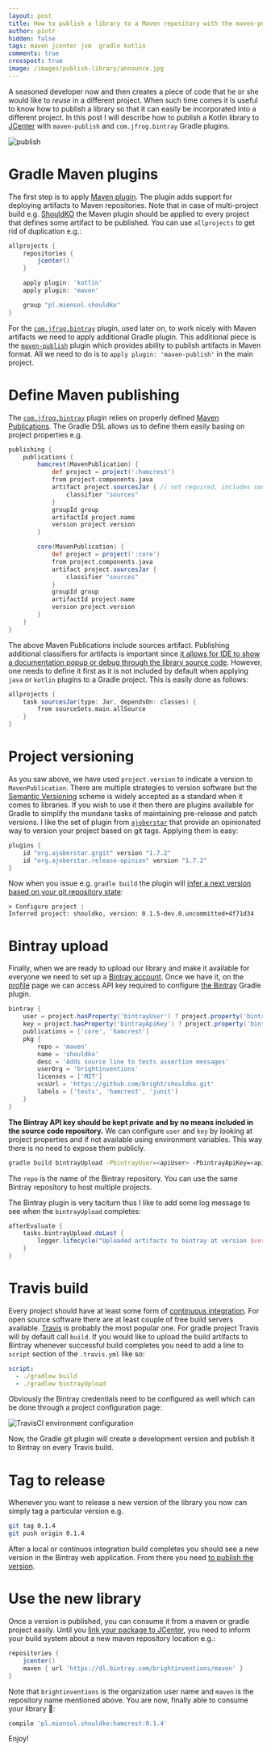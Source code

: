 ```yaml
---
layout: post
title: How to publish a library to a Maven repository with the maven-publish plugin
author: piotr
hidden: false
tags: maven jcenter jvm  gradle kotlin
comments: true
crosspost: true
image: /images/publish-library/announce.jpg
---
```


A seasoned developer now and then creates a piece of code that he or she would like to _reuse_ in a different project. When such time comes it is useful to know how to publish a library so that it can easily be incorporated into a different project. In this post I will describe how to publish a Kotlin library to [JCenter](https://bintray.com/bintray/jcenter) with `maven-publish` and `com.jfrog.bintray` Gradle plugins.

![publish](/images/publish-library/announce.jpg)

# Gradle Maven plugins

The first step is to apply [Maven plugin](https://docs.gradle.org/current/userguide/maven_plugin.html). The plugin adds support for deploying artifacts to Maven repositories. Note that in case of multi-project build e.g. [ShouldKO](https://github.com/bright/shouldko) the Maven plugin should be applied to every project that defines some artifact to be published. You can use `allprojects` to get rid of duplication e.g.:

```groovy
allprojects {
    repositories {
        jcenter()
    }

    apply plugin: 'kotlin'
    apply plugin: 'maven'

    group "pl.miensol.shouldko"
}
```

For the [`com.jfrog.bintray`](https://github.com/bintray/gradle-bintray-plugin) plugin, used later on, to work nicely with Maven artifacts we need to apply additional Gradle plugin. This additional piece is the [`maven-publish`](https://docs.gradle.org/current/userguide/publishing_maven.html) plugin which provides ability to publish artifacts in Maven format. All we need to do is to `apply plugin: 'maven-publish'` in the main project.

# Define Maven publishing

The [`com.jfrog.bintray`](https://github.com/bintray/gradle-bintray-plugin#step-7-define-artifacts-to-be-uploaded-to-bintray) plugin relies on properly defined [Maven Publications](https://docs.gradle.org/current/userguide/publishing_maven.html). The Gradle DSL allows us to define them easily basing on project properties e.g.

```groovy
publishing {
    publications {
        hamcrest(MavenPublication) {
            def project = project(':hamcrest')
            from project.components.java
            artifact project.sourcesJar { // not required, includes sourcesJar with correct classifer
                classifier "sources"
            }
            groupId group
            artifactId project.name
            version project.version
        }

        core(MavenPublication) {
            def project = project(':core')
            from project.components.java
            artifact project.sourcesJar {
                classifier "sources"
            }
            groupId group
            artifactId project.name
            version project.version
        }
    }
}
```

The above Maven Publications include sources artifact. Publishing additional classifiers for artifacts is important since [it allows for IDE to show a documentation popup or debug through the library source code](https://stackoverflow.com/a/20909695/155213).  However, one needs to define it first as it is not included by default when applying `java` or `kotlin` plugins to a Gradle project. This is easily done as follows:

```groovy
allprojects {
    task sourcesJar(type: Jar, dependsOn: classes) {
        from sourceSets.main.allSource
    }
}
```

# Project versioning

As you saw above, we have used `project.version` to indicate a version to `MavenPublication`. There are multiple strategies to version software but the [Semantic Versioning](https://semver.org/) scheme is widely accepted as a standard when it comes to libraries. If you wish to use it then there are plugins available for Gradle to simplify the mundane tasks of maintaining pre-release and patch versions. I like the set of plugin from [`ajoberstar`](https://github.com/ajoberstar/gradle-git/wiki) that provide an opinionated way to version your project based on git tags. Applying them is easy:


```groovy
plugins {
    id "org.ajoberstar.grgit" version "1.7.2"
    id "org.ajoberstar.release-opinion" version "1.7.2"
}
```

Now when you issue e.g. `gradle build` the plugin will [infer a next version based on your git repository state](https://github.com/ajoberstar/gradle-git/wiki/Release%20Plugins#how-do-i-use-the-opinion-plugin):

```
> Configure project : 
Inferred project: shouldko, version: 0.1.5-dev.0.uncommitted+4f71d34
```

# Bintray upload

Finally, when we are ready to upload our library and make it available for everyone we need to set up a [Bintray account](https://bintray.com/signup/oss). Once we have it, on the [profile](https://bintray.com/profile/edit) page we can access API key required to configure [the Bintray](https://github.com/bintray/gradle-bintray-plugin) Gradle plugin.

```groovy
bintray {
    user = project.hasProperty('bintrayUser') ? project.property('bintrayUser') : System.getenv('BINTRAY_USER')
    key = project.hasProperty('bintrayApiKey') ? project.property('bintrayApiKey') : System.getenv('BINTRAY_API_KEY')
    publications = ['core', 'hamcrest']
    pkg {
        repo = 'maven'
        name = 'shouldko'
        desc = 'Adds source line to tests assertion messages'
        userOrg = 'brightinventions'
        licenses = ['MIT']
        vcsUrl = 'https://github.com/bright/shouldko.git'
        labels = ['tests', 'hamcrest', 'junit']
    }
}
```

**The Bintray API key should be kept private and by no means included in the source code repository.**
We can configure `user` and `key` by looking at project properties and if not available using environment variables. This way there is no need to expose them publicly. 

```bash
gradle build bintrayUpload -PbintrayUser=<apiUser> -PbintrayApiKey=<apikKey>
```

The `repo` is the name of the Bintray repository. You can use the same Bintray repository to host multiple projects.

The Bintray plugin is very taciturn thus I like to add some log message to see when the `bintrayUpload` completes:

```groovy
afterEvaluate {
    tasks.bintrayUpload.doLast {
        logger.lifecycle("Uploaded artifacts to bintray at version $version")
    }
}
```

# Travis build

Every project should have at least some form of [continuous integration](https://en.wikipedia.org/wiki/Continuous_integration). For open source software there are at least couple of free build servers available. [Travis](https://travis-ci.org) is probably the most popular one. For gradle project Travis will by default call `build`. If you would like to upload the build artifacts to Bintray whenever successful build completes you need to add a line to `script` section of the `.travis.yml` like so:

```yaml
script:
  - ./gradlew build
  - ./gradlew bintrayUpload
```

Obviously the Bintray credentials need to be configured as well which can be done through a project configuration page:

![TravisCI environment configuration](/images/publish-library/travis-configure.png)

Now, the Gradle git plugin will create a development version and publish it to Bintray on every Travis build.

# Tag to release

Whenever you want to release a new version of the library you now can simply tag a particular version e.g.

```bash
git tag 0.1.4
git push origin 0.1.4
```

After a local or continuos integration build completes you should see a new version in the Bintray web application. From there you need [to publish the version](https://bintray.com/docs/usermanual/starting/starting_tutorial2uploading.html).

# Use the new library

Once a version is published, you can consume it from a maven or gradle project easily. Until you [link your package to JCenter](https://bintray.com/bintray/jcenter), you need to inform your build system about a new maven repository location e.g.:

```groovy
repositories {
    jcenter()
    maven { url 'https://dl.bintray.com/brightinventions/maven' }
}
```

Note that `brightinventions` is the organization user name and `maven` is the repository name mentioned above. You are now, finally able to consume your library 🎉:

```groovy
compile 'pl.miensol.shouldko:hamcrest:0.1.4'
```

Enjoy!